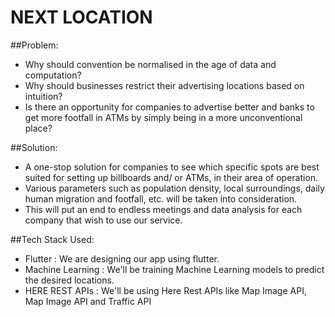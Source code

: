 # NEXT LOCATION
##Problem:
- Why should convention be normalised in the age of data and computation?
- Why should businesses restrict their advertising locations based on intuition?
- Is there an opportunity for companies to advertise better and banks to get more footfall in ATMs by simply being in a more unconventional place?



##Solution:
- A one-stop solution for companies to see which specific spots are best suited for setting up billboards and/ or ATMs, in their area of operation.
- Various parameters such as population density, local surroundings, daily human migration and footfall, etc. will be taken into consideration.
- This will put an end to endless meetings and data analysis for each company that wish to use our service.



##Tech Stack Used:
- Flutter :  We are designing our app using flutter.
- Machine Learning : We'll be training Machine Learning models to predict the desired locations.
- HERE REST APIs : We'll be using Here Rest APIs like Map Image API, Map Image API and Traffic API
